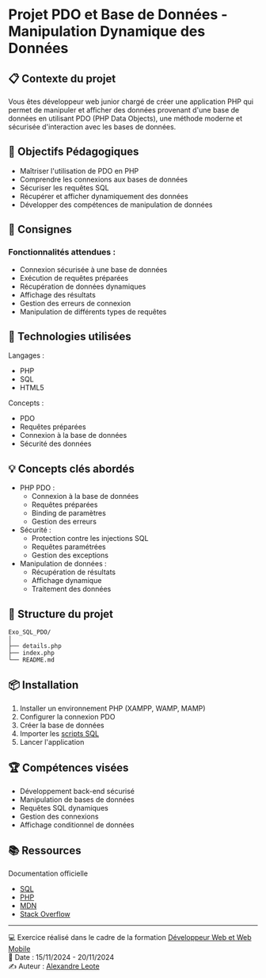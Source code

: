 # Projet PDO et Base de Données - Manipulation Dynamique des Données

## 📋 Contexte du projet

Vous êtes développeur web junior chargé de créer une application PHP qui permet de manipuler et afficher des données provenant d'une base de données en utilisant PDO (PHP Data Objects), une méthode moderne et sécurisée d'interaction avec les bases de données.

## 🎯 Objectifs Pédagogiques

-   Maîtriser l'utilisation de PDO en PHP
-   Comprendre les connexions aux bases de données
-   Sécuriser les requêtes SQL
-   Récupérer et afficher dynamiquement des données
-   Développer des compétences de manipulation de données

## 📝 Consignes

### Fonctionnalités attendues :

-   Connexion sécurisée à une base de données
-   Exécution de requêtes préparées
-   Récupération de données dynamiques
-   Affichage des résultats
-   Gestion des erreurs de connexion
-   Manipulation de différents types de requêtes

## 🔧 Technologies utilisées

Langages :

-   PHP 
-   SQL
-   HTML5

Concepts :

-   PDO
-   Requêtes préparées
-   Connexion à la base de données
-   Sécurité des données

## 💡 Concepts clés abordés

-   PHP PDO :
    -   Connexion à la base de données
    -   Requêtes préparées
    -   Binding de paramètres
    -   Gestion des erreurs
-   Sécurité :
    -   Protection contre les injections SQL
    -   Requêtes paramétrées
    -   Gestion des exceptions
-   Manipulation de données :
    -   Récupération de résultats
    -   Affichage dynamique
    -   Traitement des données

## 🚀 Structure du projet

```
Exo_SQL_PDO/
│
├── details.php
├── index.php
└── README.md
```




## 📦 Installation

1.  Installer un environnement PHP (XAMPP, WAMP, MAMP)
2.  Configurer la connexion PDO
3.  Créer la base de données
4.  Importer les [scripts SQL](https://github.com/alexandreleote/Exo_SQL_Gaulois/tree/main)
5.  Lancer l'application

## 🏆 Compétences visées

-   Développement back-end sécurisé
-   Manipulation de bases de données
-   Requêtes SQL dynamiques
-   Gestion des connexions
-   Affichage conditionnel de données

## 📚 Ressources
Documentation officielle
- [SQL](https://sql.sh/)
- [PHP](https://www.php.net/docs.php)
- [MDN](https://developer.mozilla.org/fr/)
- [Stack Overflow](https://stackoverflow.com/)

----------

💻 Exercice réalisé dans le cadre de la formation [Développeur Web et Web Mobile](https://elan-formation.fr/formation/19754)<br>
📅 Date : 15/11/2024 - 20/11/2024<br>
✍️ Auteur : [Alexandre Leote](https://github.com/alexandreleote)
